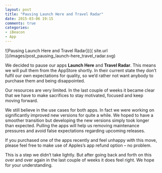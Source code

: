 ```yaml
---
layout: post
title: "Pausing Launch Here and Travel Radar"
date: 2015-03-06 19:15
comments: true
categories:
- iBeacon
- App
---
```


![Pausing Launch Here and Travel Radar]({{ site.url }}/images/post_pausing_launch-here_travel_radar.svg)

We decided to pause our apps <strong>Launch Here</strong> and <strong>Travel Radar</strong>. This means we will pull them from the AppStore shortly. In their current state they don&rsquo;t fulfil our own expectations for quality, so we&rsquo;d rather not want anybody to purchase them and being disappointed.

Our resources are very limited. In the last couple of weeks it became clear that we have to make sacrifices to stay motivated, focused and keep moving forward.

We still believe in the use cases for both apps. In fact we were working on significantly improved new versions for quite a while. We hoped to have a smoother transition but developing the new versions simply took longer than expected. Pulling the apps will help us removing maintenance pressures and avoid false expectations regarding upcoming releases.

If you purchased one of the apps recently and feel unhappy with this move, please feel free to make use of Apples&rsquo;s app refund option – no problem.

This is a step we didn&rsquo;t take lightly. But after going back and forth on this over and over again in the last couple of weeks it does feel right. We hope for your understanding.
